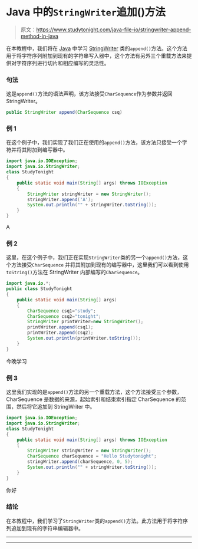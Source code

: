 # Java 中的`StringWriter`追加()方法

> 原文：<https://www.studytonight.com/java-file-io/stringwriter-append-method-in-java>

在本教程中，我们将在 [Java](https://www.studytonight.com/java/) 中学习 [StringWriter](https://www.studytonight.com/java-file-io/java-stringwriter-class) 类的`append()`方法。这个方法用于将字符序列附加到现有的字符串写入器中，这个方法有另外三个重载方法来提供对字符序列进行切片和相应编写的灵活性。

### 句法

这是`append()`方法的语法声明，该方法接受`CharSequence`作为参数并返回 StringWriter。

```java
public StringWriter append(CharSequence csq)
```

### 例 1

在这个例子中，我们实现了我们正在使用的`append()`方法，该方法只接受一个字符并将其附加到编写器中。

```java
import java.io.IOException;
import java.io.StringWriter;
class StudyTonight
{
	public static void main(String[] args) throws IOException 
	{ 
		StringWriter stringWriter = new StringWriter();
		stringWriter.append('A');
		System.out.println("" + stringWriter.toString());
	} 
}
```

A

### 例 2

这里，在这个例子中，我们正在实现`StringWriter`类的另一个`append()`方法，这个方法接受`CharSequence` 并将其附加到现有的编写器中，这里我们可以看到使用`toString()`方法在 StringWriter 内部编写的`CharSequence`。

```java
import java.io.*;  
public class StudyTonight
{  
	public static void main(String[] args) 
	{  
		CharSequence csq1="study";  
		CharSequence csq2="tonight";  
		StringWriter printWriter=new StringWriter();  
		printWriter.append(csq1);  
		printWriter.append(csq2);  
		System.out.println(printWriter.toString());
	}  
} 
```

今晚学习

### 例 3

这里我们实现的是`append()`方法的另一个重载方法，这个方法接受三个参数，CharSequence 是数据的来源，起始索引和结束索引指定 CharSequence 的范围，然后将它追加到 StringWriter 中。

```java
import java.io.IOException;
import java.io.StringWriter;
class StudyTonight
{
	public static void main(String[] args) throws IOException 
	{ 
		StringWriter stringWriter = new StringWriter();
		CharSequence charSequence = "Hello Studytonight";
		stringWriter.append(charSequence, 0, 5);
		System.out.println("" + stringWriter.toString());
	} 
}
```

你好

### 结论

在本教程中，我们学习了`StringWriter`类的`append()`方法。此方法用于将字符序列追加到现有的字符串编辑器中。

* * *

* * *